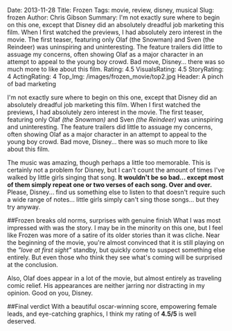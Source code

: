 Date: 2013-11-28
Title: Frozen
Tags: movie, review, disney, musical
Slug: frozen
Author: Chris Gibson
Summary: I'm not exactly sure where to begin on this one, except that Disney did an absolutely dreadful job marketing this film. When I first watched the previews, I had absolutely zero interest in the movie. The first teaser, featuring only Olaf (the Snowman) and Sven (the Reindeer) was uninspiring and uninteresting. The feature trailers did little to assuage my concerns, often showing Olaf as a major character in an attempt to appeal to the young boy crowd. Bad move, Disney… there was so much more to like about this film.
Rating: 4.5
VisualsRating: 4.5
StoryRating: 4
ActingRating: 4
Top_Img: /images/frozen_movie/top2.jpg
Header: A pinch of bad marketing

I'm not exactly sure where to begin on this one, except that Disney did an absolutely dreadful job marketing this film. When I first watched the previews, I had absolutely zero interest in the movie. The first teaser, featuring only Olaf *(the Snowman)* and Sven *(the Reindeer)* was uninspiring and uninteresting. The feature trailers did little to assuage my concerns, often showing Olaf as a major character in an attempt to appeal to the young boy crowd. Bad move, Disney... there was so much more to like about this film.

The music was amazing, though perhaps a little too memorable. This is certainly not a problem for Disney, but I can't count the amount of times I've walked by little girls singing that song. **It wouldn't be so bad... except most of them simply repeat one or two verses of each song. Over and over.** Please, Disney... find us something else to listen to that doesn't require such a wide range of notes... little girls simply can't sing those songs... but they try anyway.

##Frozen breaks old norms, surprises with genuine finish
What I was most impressed with was the story. I may be in the minority on this one, but I feel like Frozen was more of a satire of its older stories than it was cliche. Near the beginning of the movie, you're almost convinced that it is still playing on the *"love at first sight"* standby, but quickly come to suspect something else entirely. But even those who think they see what's coming will be surprised at the conclusion.

Also, Olaf does appear in a lot of the movie, but almost entirely as traveling comic relief. His appearances are neither jarring nor distracting in my opinion. Good on you, Disney.

##Final verdict
With a beautiful oscar-winning score, empowering female leads, and eye-catching graphics, I think my rating of **4.5/5** is well deserved.
